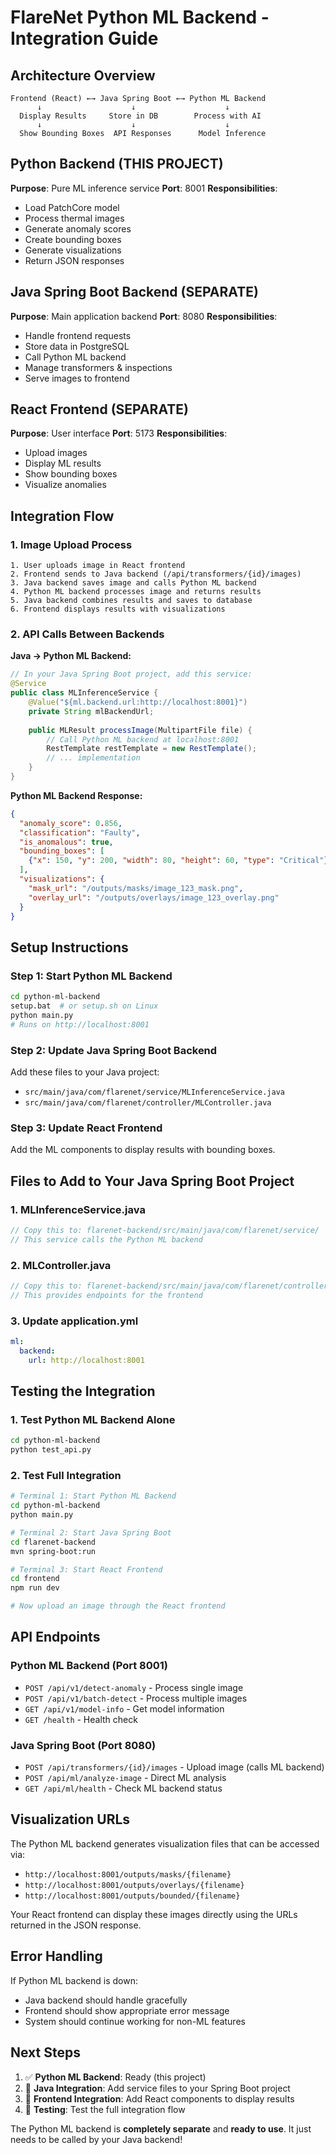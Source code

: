 # FlareNet Python ML Backend - Integration Guide

## Architecture Overview
```
Frontend (React) ←→ Java Spring Boot ←→ Python ML Backend
      ↓                    ↓                    ↓
  Display Results     Store in DB        Process with AI
      ↓                    ↓                    ↓
  Show Bounding Boxes  API Responses      Model Inference
```

## Python Backend (THIS PROJECT)
**Purpose**: Pure ML inference service
**Port**: 8001
**Responsibilities**:
- Load PatchCore model
- Process thermal images
- Generate anomaly scores
- Create bounding boxes
- Generate visualizations
- Return JSON responses

## Java Spring Boot Backend (SEPARATE)
**Purpose**: Main application backend
**Port**: 8080
**Responsibilities**:
- Handle frontend requests
- Store data in PostgreSQL
- Call Python ML backend
- Manage transformers & inspections
- Serve images to frontend

## React Frontend (SEPARATE)
**Purpose**: User interface
**Port**: 5173
**Responsibilities**:
- Upload images
- Display ML results
- Show bounding boxes
- Visualize anomalies

## Integration Flow

### 1. Image Upload Process
```
1. User uploads image in React frontend
2. Frontend sends to Java backend (/api/transformers/{id}/images)
3. Java backend saves image and calls Python ML backend
4. Python ML backend processes image and returns results
5. Java backend combines results and saves to database
6. Frontend displays results with visualizations
```

### 2. API Calls Between Backends

**Java → Python ML Backend:**
```java
// In your Java Spring Boot project, add this service:
@Service
public class MLInferenceService {
    @Value("${ml.backend.url:http://localhost:8001}")
    private String mlBackendUrl;
    
    public MLResult processImage(MultipartFile file) {
        // Call Python ML backend at localhost:8001
        RestTemplate restTemplate = new RestTemplate();
        // ... implementation
    }
}
```

**Python ML Backend Response:**
```json
{
  "anomaly_score": 0.856,
  "classification": "Faulty",
  "is_anomalous": true,
  "bounding_boxes": [
    {"x": 150, "y": 200, "width": 80, "height": 60, "type": "Critical"}
  ],
  "visualizations": {
    "mask_url": "/outputs/masks/image_123_mask.png",
    "overlay_url": "/outputs/overlays/image_123_overlay.png"
  }
}
```

## Setup Instructions

### Step 1: Start Python ML Backend
```bash
cd python-ml-backend
setup.bat  # or setup.sh on Linux
python main.py
# Runs on http://localhost:8001
```

### Step 2: Update Java Spring Boot Backend
Add these files to your Java project:
- `src/main/java/com/flarenet/service/MLInferenceService.java`
- `src/main/java/com/flarenet/controller/MLController.java`

### Step 3: Update React Frontend
Add the ML components to display results with bounding boxes.

## Files to Add to Your Java Spring Boot Project

### 1. MLInferenceService.java
```java
// Copy this to: flarenet-backend/src/main/java/com/flarenet/service/
// This service calls the Python ML backend
```

### 2. MLController.java  
```java
// Copy this to: flarenet-backend/src/main/java/com/flarenet/controller/
// This provides endpoints for the frontend
```

### 3. Update application.yml
```yaml
ml:
  backend:
    url: http://localhost:8001
```

## Testing the Integration

### 1. Test Python ML Backend Alone
```bash
cd python-ml-backend
python test_api.py
```

### 2. Test Full Integration
```bash
# Terminal 1: Start Python ML Backend
cd python-ml-backend
python main.py

# Terminal 2: Start Java Spring Boot
cd flarenet-backend
mvn spring-boot:run

# Terminal 3: Start React Frontend  
cd frontend
npm run dev

# Now upload an image through the React frontend
```

## API Endpoints

### Python ML Backend (Port 8001)
- `POST /api/v1/detect-anomaly` - Process single image
- `POST /api/v1/batch-detect` - Process multiple images
- `GET /api/v1/model-info` - Get model information
- `GET /health` - Health check

### Java Spring Boot (Port 8080)
- `POST /api/transformers/{id}/images` - Upload image (calls ML backend)
- `POST /api/ml/analyze-image` - Direct ML analysis
- `GET /api/ml/health` - Check ML backend status

## Visualization URLs

The Python ML backend generates visualization files that can be accessed via:
- `http://localhost:8001/outputs/masks/{filename}`
- `http://localhost:8001/outputs/overlays/{filename}`
- `http://localhost:8001/outputs/bounded/{filename}`

Your React frontend can display these images directly using the URLs returned in the JSON response.

## Error Handling

If Python ML backend is down:
- Java backend should handle gracefully
- Frontend should show appropriate error message
- System should continue working for non-ML features

## Next Steps

1. ✅ **Python ML Backend**: Ready (this project)
2. 🔄 **Java Integration**: Add service files to your Spring Boot project
3. 🔄 **Frontend Integration**: Add React components to display results
4. 🔄 **Testing**: Test the full integration flow

The Python ML backend is **completely separate** and **ready to use**. It just needs to be called by your Java backend!